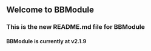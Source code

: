 ## Welcome to BBModule ##

### This is the new README.md file for BBModule ###

#### BBModule is currently at v2.1.9 ####
